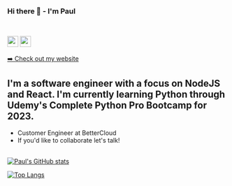 ### Hi there 👋 - I'm Paul
<br>

<!-- Social Links -->
<a href="https://www.linkedin.com/in/paul-vatterott/"><img src="https://img.shields.io/badge/linkedin-%230077B5.svg?&style=for-the-badge&logo=linkedin&logoColor=white" height=25></a> <a href="https://www.instagram.com/pppaaaauuuullllll/"><img src="https://img.shields.io/badge/instagram-%23E4405F.svg?&style=for-the-badge&logo=instagram&logoColor=white" height=25></a>
<br>
<p><a href="https://paul-vatterott.com/">➡️ Check out my website</a></p>

## I'm a software engineer with a focus on NodeJS and React. I'm currently learning Python through Udemy's Complete Python Pro Bootcamp for 2023.


- Customer Engineer at BetterCloud
- If you'd like to collaborate let's talk!
<br></br>
<!-- Github Stats -->
[![Paul's GitHub stats](https://github-readme-stats.vercel.app/api?username=pfvatterott&hide=contribs&show_icons=true&theme=dark)](https://github.com/anuraghazra/github-readme-stats)

[![Top Langs](https://github-readme-stats.vercel.app/api/top-langs/?username=pfvatterott&hide=shell,handlebars&layout=compact&theme=dark)](https://github.com/anuraghazra/github-readme-stats)
